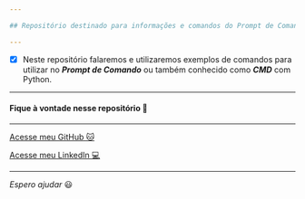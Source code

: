 ```yaml
---

## Repositório destinado para informações e comandos do Prompt de Comando, ou também conhecido como CMD com Python.

---
```


- [x] Neste repositório falaremos e utilizaremos exemplos de comandos para utilizar no _**Prompt de Comando**_ ou também conhecido como _**CMD**_ com Python.

---

#### Fique à vontade nesse repositório :vulcan_salute:

---

[Acesse meu GitHub :cat:](https://github.com/Phelipe-Sempreboni)

[Acesse meu LinkedIn :computer:](https://www.linkedin.com/in/luiz-phelipe-utiama-sempreboni-319902169/)

---

_Espero ajudar_ :smiley:
